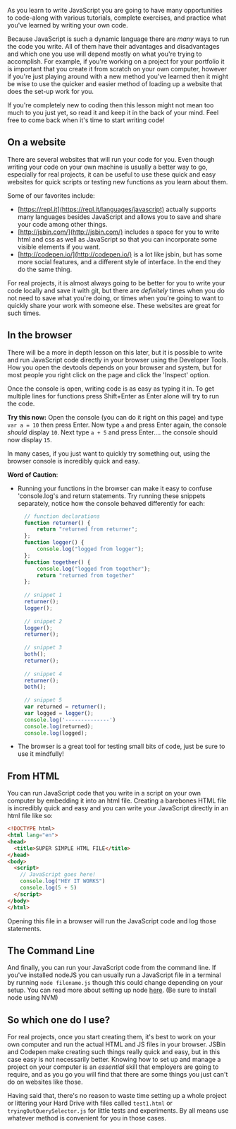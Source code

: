 As you learn to write JavaScript you are going to have many opportunities to code-along with various tutorials, complete exercises, and practice what you've learned by writing your own code.  

Because JavaScript is such a dynamic language there are _many_ ways to run the code you write.  All of them have their advantages and disadvantages and which one you use will depend mostly on what you're trying to accomplish.  For example, if you're working on a project for your portfolio it is important that you create it from scratch on your own computer, however if you're just playing around with a new method you've learned then it might be wise to use the quicker and easier method of loading up a website that does the set-up work for you.  

If you're completely new to coding then this lesson might not mean too much to you just yet, so read it and keep it in the back of your mind.  Feel free to come back when it's time to start writing code!

## On a website

There are several websites that will run your code for you.  Even though writing your code on your own machine is usually a better way to go, especially for real projects, it can be useful to use these quick and easy websites for quick scripts or testing new functions as you learn about them.

Some of our favorites include:

* [https://repl.it](https://repl.it/languages/javascript) actually supports many languages besides JavaScript and allows you to save and share your code among other things.
* [http://jsbin.com/](http://jsbin.com/) includes a space for you to write html and css as well as JavaScript so that you can incorporate some visible elements if you want.
* [http://codepen.io/](http://codepen.io/) is a lot like jsbin, but has some more social features, and a different style of interface.  In the end they do the same thing.

For real projects, it is almost always going to be better for you to write your code locally and save it with git, but there are _definitely_ times when you do not need to save what you're doing, or times when you're going to want to quickly share your work with someone else.  These websites are great for such times.

## In the browser

There will be a more in depth lesson on this later, but it is possible to write and run JavaScript code directly in your browser using the Developer Tools.  How you open the devtools depends on your browser and system, but for most people you right click on the page and click the 'Inspect' option.

Once the console is open, writing code is as easy as typing it in.  To get multiple lines for functions press Shift+Enter as Enter alone will try to run the code.

**Try this now:** Open the console \(you can do it right on this page\) and type `var a = 10` then press Enter.  Now type `a` and press Enter again, the console _should_ display `10`.  Next type `a + 5` and press Enter.... the console should now display `15`.

In many cases, if you just want to quickly try something out, using the browser console is incredibly quick and easy.

__Word of Caution__:  
* Running your functions in the browser can make it easy to confuse 'console.log's and return statements.  Try running these snippets separately, notice how the console behaved differently for each:
  ```js
    // function declarations
    function returner() {
        return "returned from returner";
    };
    function logger() {
        console.log("logged from logger");
    };
    function together() {
        console.log("logged from together");
        return "returned from together"
    };
    
    // snippet 1
    returner();
    logger();
    
    // snippet 2
    logger();
    returner();
    
    // snippet 3
    both();
    returner();
    
    // snippet 4
    returner();
    both();
    
    // snippet 5
    var returned = returner();
    var logged = logger();
    console.log('--------------')
    console.log(returned);
    console.log(logged);
  ```
* The browser is a great tool for testing small bits of code, just be sure to use it mindfully!

## From HTML

You can run JavaScript code that you write in a script on your own computer by embedding it into an html file.  Creating a barebones HTML file is incredibly quick and easy and you can write your JavaScript directly in an html file like so:

```html
<!DOCTYPE html>
<html lang="en">
<head>
  <title>SUPER SIMPLE HTML FILE</title>
</head>
<body>
  <script>
    // JavaScript goes here!
    console.log("HEY IT WORKS")
    console.log(5 + 5)
  </script>
</body>
</html>
```

Opening this file in a browser will run the JavaScript code and log those statements.

## The Command Line

And finally, you can run your JavaScript code from the command line.  If you've installed nodeJS you can usually run a JavaScript file in a terminal by running `node filename.js`  though this could change depending on your setup.  You can read more about setting up node [here](https://nodejs.org/en/download/package-manager/#nvm).  \(Be sure to install node using NVM\)

## So which one do I use?

For real projects, once you start creating them, it's best to work on your own computer and run the actual HTML and JS files in your browser.  JSBin and Codepen make creating such things really quick and easy, but in this case easy is not necessarily better.  Knowing how to set up and manage a project on your computer is an _essential_ skill that employers are going to require, and as you go you will find that there are some things you just can't do on websites like those.

Having said that, there's no reason to waste time setting up a whole project or littering your Hard Drive with files called `test1.html` or `tryingOutQuerySelector.js` for little tests and experiments.  By all means use whatever method is convenient for you in those cases.

